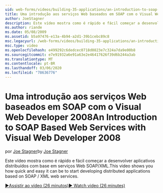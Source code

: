 ```yaml
---
uid: web-forms/videos/building-35-applications/an-introduction-to-soap-based-web-services-with-visual-web-developer-2008
title: Uma introdução aos serviços Web baseados em SOAP com o Visual Web Developer 2008 | Microsoft Docs
author: JoeStagner
description: Este vídeo mostra como é rápido e fácil começar a desenvolver aplicativos distribuídos com base em serviços Web SOAP/XML.
ms.author: riande
ms.date: 05/08/2009
ms.assetid: b5a97476-e13a-4b94-a2d1-39b1cebc89c8
msc.legacyurl: /web-forms/videos/building-35-applications/an-introduction-to-soap-based-web-services-with-visual-web-developer-2008
msc.type: video
ms.openlocfilehash: e499292c6dedcec0718d0823e7c324a7da9e00b8
ms.sourcegitcommit: e7e91932a6e91a63e2e46417626f39d6b244a3ab
ms.translationtype: MT
ms.contentlocale: pt-BR
ms.lasthandoff: 03/06/2020
ms.locfileid: "78636776"
---
```

# <a name="an-introduction-to-soap-based-web-services-with-visual-web-developer-2008"></a><span data-ttu-id="0fed2-103">Uma introdução aos serviços Web baseados em SOAP com o Visual Web Developer 2008</span><span class="sxs-lookup"><span data-stu-id="0fed2-103">An Introduction to SOAP Based Web Services with Visual Web Developer 2008</span></span>

<span data-ttu-id="0fed2-104">por [Joe Stagner](https://github.com/JoeStagner)</span><span class="sxs-lookup"><span data-stu-id="0fed2-104">by [Joe Stagner](https://github.com/JoeStagner)</span></span>

<span data-ttu-id="0fed2-105">Este vídeo mostra como é rápido e fácil começar a desenvolver aplicativos distribuídos com base em serviços Web SOAP/XML.</span><span class="sxs-lookup"><span data-stu-id="0fed2-105">This video shows you how quick and easy it can be to start developing distributed applications based on SOAP / XML web services.</span></span>

[<span data-ttu-id="0fed2-106">&#9654;Assistir ao vídeo (26 minutos)</span><span class="sxs-lookup"><span data-stu-id="0fed2-106">&#9654; Watch video (26 minutes)</span></span>](https://channel9.msdn.com/Blogs/ASP-NET-Site-Videos/an-introduction-to-soap-based-web-services-with-visual-web-developer-2008)
